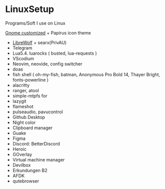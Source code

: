 # LinuxSetup
Programs/Soft I use on Linux

[Gnome customized](https://www.youtube.com/watch?v=zOUTasMuZl4) + Papirus icon theme
* [LibreWolf](https://www.youtube.com/watch?v=dwZpjKH8nbo) + searx(PrivAU)
* Telegram
* Lua5.4. luarocks ( busted, lua-requests )
* VScodium
* Neovim, neovide, config switcher
* doas
* fish shell ( oh-my-fish, batman, Anonymous Pro Bold 14, Thayer Bright, fonts-powerline )
* alacritty
* ranger, atool
* simple-mtpfs for 
* lazygit
* flameshot
* pulseaudio, pavucontrol
* Github Desktop
* Night color
* Clipboard manager
* Guake
* Figma
* Discord: BetterDiscord
* Heroic
* GOverlay
* Virtual machine manager
* Devilbox
* Erkundungen B2
* AFDK
* qutebrowser
